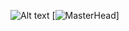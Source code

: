 ![Alt text](https://spotify-recently-played-readme.vercel.app/api?user=lyvdjdd87qe40d0jh751739qi&count=3) 
[![MasterHead](https://ru.pinterest.com/pin/554224297903449471/)]

